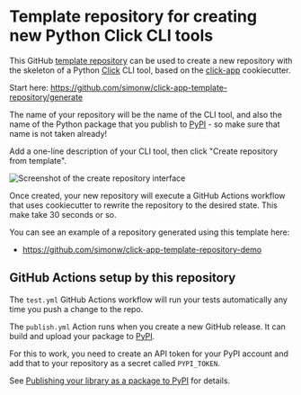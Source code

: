 # Template repository for creating new Python Click CLI tools

This GitHub [template repository](https://docs.github.com/en/github/creating-cloning-and-archiving-repositories/creating-a-repository-on-github/creating-a-repository-from-a-template) can be used to create a new repository with the skeleton of a Python [Click](https://click.palletsprojects.com/) CLI tool, based on the [click-app](https://github.com/simonw/click-app) cookiecutter.

Start here: https://github.com/simonw/click-app-template-repository/generate

The name of your repository will be the name of the CLI tool, and also the name of the Python package that you publish to [PyPI](https://pypi.org/) - so make sure that name is not taken already!

Add a one-line description of your CLI tool, then click "Create repository from template".

![Screenshot of the create repository interface](https://user-images.githubusercontent.com/9599/131272183-d2f1bb50-1ca1-42f2-936d-f23a6cbdbe13.png)

Once created, your new repository will execute a GitHub Actions workflow that uses cookiecutter to rewrite the repository to the desired state. This make take 30 seconds or so.

You can see an example of a repository generated using this template here:

- https://github.com/simonw/click-app-template-repository-demo

## GitHub Actions setup by this repository

The `test.yml` GitHub Actions workflow will run your tests automatically any time you push a change to the repo.

The `publish.yml` Action runs when you create a new GitHub release. It can build and upload your package to [PyPI](https://pypi.org/).

For this to work, you need to create an API token for your PyPI account and add that to your repository as a secret called `PYPI_TOKEN`.

See [Publishing your library as a package to PyPI](https://github.com/simonw/click-app#publishing-your-library-as-a-package-to-pypi) for details.